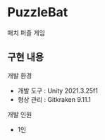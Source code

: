 # PuzzleBat
매치 퍼즐 게임

구현 내용
- 

개발 환경
- 개발 도구 : Unity 2021.3.25f1
- 형상 관리 : Gitkraken 9.11.1

개발 인원
- 1인
